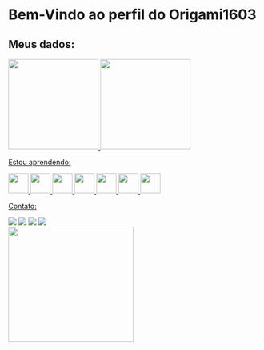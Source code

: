 <h1>Bem-Vindo ao perfil do Origami1603</h1>
<h2>Meus dados:</h2>
<div>
<a href="https://github.com/Origami1603">
<img loading="lazy" height="180em" src="https://github-readme-stats.vercel.app/api/top-langs/?username=Origami1603&layout=compact&langs_count=7&theme=dracula"/>
<img loading="lazy" height="180em" src="https://github-readme-stats.vercel.app/api?username=Origami1603&show_icons=true&theme=dracula&include_all_commits=true&count_private=true"/>
</div>
<p>Estou aprendendo:</p>
<div>
<img src="https://www.svgrepo.com/show/452185/css-3.svg"  width="40" height="40" />
<img src="https://www.svgrepo.com/show/452228/html-5.svg" width="40" height="40"/> 
<img src="https://www.svgrepo.com/show/477058/internet.svg" width="40" height="40"/>
<img src="https://www.svgrepo.com/show/248268/tools-and-utensils-hardware.svg" width="40" height="40"/>
<img src="https://www.svgrepo.com/show/373589/excel.svg" width="40" height="40"/>
<img src="https://www.svgrepo.com/show/374187/word.svg" width="40" height="40"/>
<img src="https://www.svgrepo.com/show/247587/team-group.svg" width="40" height="40"/>
</div>
<p>Contato:</p>
<div>
<a href="https://instagram.com/gabrielcosta03s" target ="_blank" rel="external"><img loading="lazy" src="https://img.shields.io/badge/-Instagram-%23E4405F?style=for-the-badge&logo=instagram&logoColor=white" target="_blank"></a>
<a href = "mailto:gabrielcosta1603js@gmail.com" target="_blank" rel="external"><img loading="lazy" src="https://img.shields.io/badge/Gmail-D14836?style=for-the-badge&logo=gmail&logoColor=white" target="_blank"></a>
<a href="https://linkedin.com/in/gabrielcosta-ti" target="_blank" rel="external"><img loading="lazy" src="https://img.shields.io/badge/-LinkedIn-%230077B5?style=for-the-badge&logo=linkedin&logoColor=white" target="_blank"></a> 
<a href="https://www.youtube.com/@GabrielCosta-if9sf" target="_blank" rel="external"><img loading="lazy" src="https://img.shields.io/badge/-YouTube-D14836?style=for-the-badge&logo=youtube&logoColor=white" target="_blank"></a>
</div>
<img src="![Prancheta 3](https://github.com/user-attachments/assets/7cc7f879-0354-4909-b94b-b8dea3eeda64)
" alt="" width="250" height="230">
